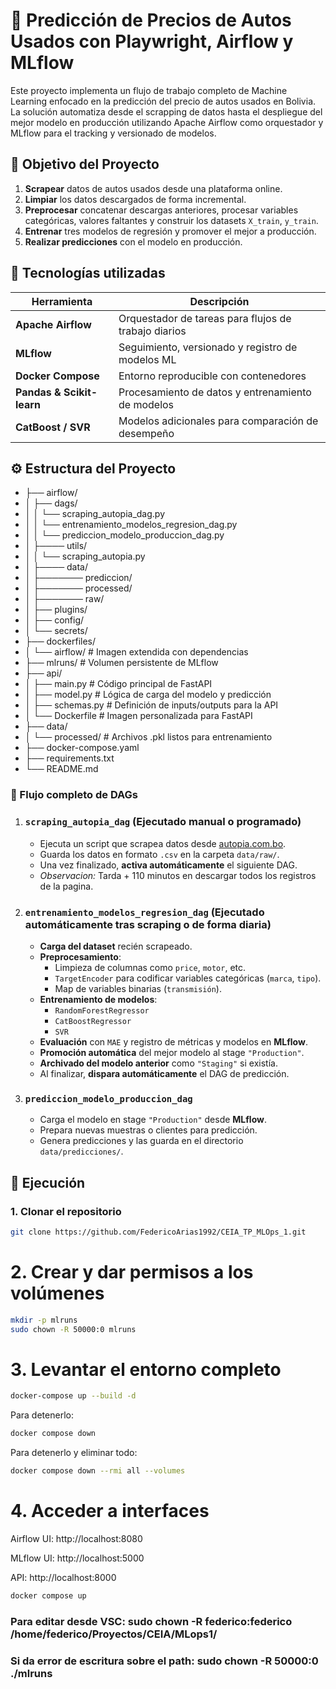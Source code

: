 # 🚗 Predicción de Precios de Autos Usados con Playwright, Airflow y MLflow

Este proyecto implementa un flujo de trabajo completo de Machine Learning enfocado en la predicción del precio de autos usados en Bolivia. La solución automatiza desde el scrapping de datos hasta el despliegue del mejor modelo en producción utilizando Apache Airflow como orquestador y MLflow para el tracking y versionado de modelos.

## 🧠 Objetivo del Proyecto

1. **Scrapear** datos de autos usados desde una plataforma online.
2. **Limpiar** los datos descargados de forma incremental.
3. **Preprocesar** concatenar descargas anteriores, procesar variables categóricas, valores faltantes y construir los datasets `X_train`, `y_train`.
4. **Entrenar** tres modelos de regresión y promover el mejor a producción.
5. **Realizar predicciones** con el modelo en producción.

## 🧰 Tecnologías utilizadas

| Herramienta         | Descripción                                           |
|---------------------|-------------------------------------------------------|
| **Apache Airflow**  | Orquestador de tareas para flujos de trabajo diarios |
| **MLflow**          | Seguimiento, versionado y registro de modelos ML     |
| **Docker Compose**  | Entorno reproducible con contenedores                |
| **Pandas & Scikit-learn** | Procesamiento de datos y entrenamiento de modelos |
| **CatBoost / SVR**  | Modelos adicionales para comparación de desempeño    |

## ⚙️ Estructura del Proyecto
- ├── airflow/
- │ ├── dags/
- │ │ └── scraping_autopia_dag.py
- │ │ └── entrenamiento_modelos_regresion_dag.py
- │ │ └── prediccion_modelo_produccion_dag.py
- │ ├──── utils/
- │ │ └── scraping_autopia.py
- │ ├──── data/
- │ ├─────── prediccion/
- │ ├─────── processed/
- │ ├─────── raw/
- │ ├── plugins/
- │ ├── config/
- │ └── secrets/
- ├── dockerfiles/
- │ └── airflow/ # Imagen extendida con dependencias
- ├── mlruns/ # Volumen persistente de MLflow
- ├── api/
- │   ├── main.py            # Código principal de FastAPI
- │   ├── model.py           # Lógica de carga del modelo y predicción
- │   ├── schemas.py         # Definición de inputs/outputs para la API
- │   └── Dockerfile         # Imagen personalizada para FastAPI
- ├── data/
- │ └── processed/ # Archivos .pkl listos para entrenamiento
- ├── docker-compose.yaml
- ├── requirements.txt
- └── README.md

### 🔁 Flujo completo de DAGs

1. ### `scraping_autopia_dag` (Ejecutado manual o programado)
   - Ejecuta un script que scrapea datos desde [autopia.com.bo](https://autopia.com.bo).
   - Guarda los datos en formato `.csv` en la carpeta `data/raw/`.
   - Una vez finalizado, **activa automáticamente** el siguiente DAG.
   - _Observacion:_ Tarda + 110 minutos en descargar todos los registros de la pagina.

2. ### `entrenamiento_modelos_regresion_dag` (Ejecutado automáticamente tras scraping o de forma diaria)
   - **Carga del dataset** recién scrapeado.
   - **Preprocesamiento**:
     - Limpieza de columnas como `price`, `motor`, etc.
     - `TargetEncoder` para codificar variables categóricas (`marca`, `tipo`).
     - Map de variables binarias (`transmisión`).
   - **Entrenamiento de modelos**:
     - `RandomForestRegressor`
     - `CatBoostRegressor`
     - `SVR`
   - **Evaluación** con `MAE` y registro de métricas y modelos en **MLflow**.
   - **Promoción automática** del mejor modelo al stage `"Production"`.
   - **Archivado del modelo anterior** como `"Staging"` si existía.
   - Al finalizar, **dispara automáticamente** el DAG de predicción.

3. ### `prediccion_modelo_produccion_dag`
   - Carga el modelo en stage `"Production"` desde **MLflow**.
   - Prepara nuevas muestras o clientes para predicción.
   - Genera predicciones y las guarda en el directorio `data/predicciones/`.

## 🔁 Ejecución

### 1. Clonar el repositorio
```bash
git clone https://github.com/FedericoArias1992/CEIA_TP_MLOps_1.git
```
# 2. Crear y dar permisos a los volúmenes
```bash
mkdir -p mlruns
sudo chown -R 50000:0 mlruns
```

# 3. Levantar el entorno completo
```bash
docker-compose up --build -d
```
Para detenerlo:
```Bash
docker compose down
```

Para detenerlo y eliminar todo:
```Bash
docker compose down --rmi all --volumes
```

# 4. Acceder a interfaces
Airflow UI: http://localhost:8080

MLflow UI: http://localhost:5000

API: http://localhost:8000

```Bash
docker compose up
```

### Para editar desde VSC: sudo chown -R federico:federico /home/federico/Proyectos/CEIA/MLops1/
### Si da error de escritura sobre el path: sudo chown -R 50000:0 ./mlruns
